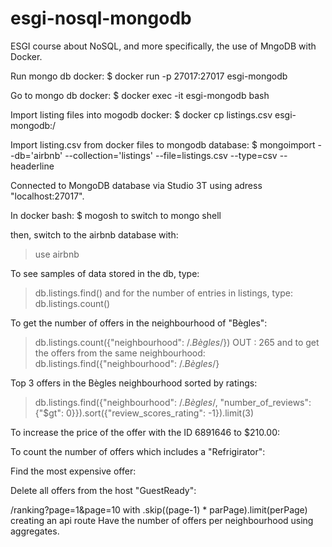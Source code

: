 # esgi-nosql-mongodb
ESGI course about NoSQL, and more specifically, the use of MngoDB with Docker.

Run mongo db docker:
$ docker run -p 27017:27017 esgi-mongodb

Go to mongo db docker:
$ docker exec -it esgi-mongodb bash

Import listing files into mogodb docker:
$ docker cp listings.csv esgi-mongodb:/

Import listing.csv from docker files to mongodb database:
$ mongoimport --db='airbnb' --collection='listings' --file=listings.csv --type=csv --headerline

Connected to MongoDB database via Studio 3T using adress "localhost:27017".

In docker bash:
$ mogosh
to switch to mongo shell

then, switch to the airbnb database with:
> use airbnb

To see samples of data stored in the db, type:
> db.listings.find()
and for the number of entries in listings, type:
> db.listings.count()

To get the number of offers in the neighbourhood of "Bègles":
> db.listings.count({"neighbourhood": /.*Bègles*/})
OUT : 265
and to get the offers from the same neighbourhood:
> db.listings.find({"neighbourhood": /.*Bègles*/}

Top 3 offers in the Bègles neighbourhood sorted by ratings:
> db.listings.find({"neighbourhood": /.*Bègles*/, "number_of_reviews": {"$gt": 0}}).sort({"review_scores_rating": -1}).limit(3)

To increase the price of the offer with the ID 6891646 to $210.00:
> 

To count the number of offers which includes a "Refrigirator":
> 

Find the most expensive offer:
> 

Delete all offers from the host "GuestReady":
> 

/ranking?page=1&page=10 with .skip((page-1) * parPage).limit(perPage) creating an api route
Have the number of offers per neighbourhood using aggregates.
